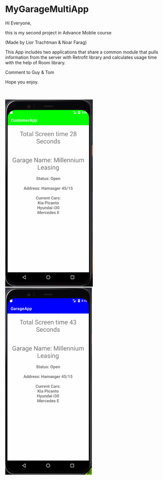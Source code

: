 # MyGarageMultiApp

Hi Everyone,

this is my second project in Advance Moblie course

(Made by Lior Trachtman & Noar Farag)

This App includes two applications that share a common module that pulls information from the server with Retrofit 
library and calculates usage time with the help of Room library.

Comment to Guy & Tom

Hope you enjoy.


<br><br>
<img src = "multiApp/customerApp.PNG" height = 600>
<img src = "multiApp/garageApp.PNG" height = 600>
